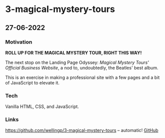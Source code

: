 # 3-magical-mystery-tours

## 27-06-2022

### Motivation

**ROLL UP FOR THE MAGICAL MYSTERY TOUR, RIGHT THIS WAY!**

The next stop on the Landing Page Odyssey: *Magical Mystery Tours' Official Business Website*, a nod to, undoubtedly, the Beatles' best album.

This is an exercise in making a professional site with a few pages and a bit of JavaScript to elevate it.

### Tech
Vanilla HTML, CSS, and JavaScript.

### Links

https://github.com/wellingp/3-magical-mystery-tours – automatic! [GitHub](https://github.com/wellingp/3-magical-mystery-tours)